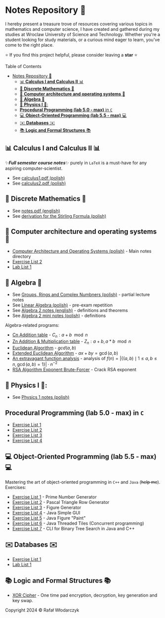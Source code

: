 # Notes Repository 🚀
I hereby present a treasure trove of resources covering various topics in mathematics and computer science, I have created and gathered during my studies at Wroclaw University of Science and Technology. Whether you're a student looking for study materials, or a curious mind eager to learn, you've come to the right place.

⭐ If you find this project helpful, please consider leaving a **star** ⭐

Table of Contents

- [Notes Repository 🚀](#notes-repository-)
  - [📊 **Calculus I and Calculus II** 📊](#-calculus-i-and-calculus-ii-)
  - [🥶 **Discrete Mathematics** 🥶](#-discrete-mathematics-)
  - [🧠 **Computer architecture and operating systems** 🧠](#-computer-architecture-and-operating-systems-)
  - [🤔 **Algebra** 🤔](#-algebra-)
  - [🌌 **Physics I** 🌌:](#-physics-i-)
  - [**Procedural Programming (lab 5.0 - max)** in `C`](#procedural-programming-lab-50---max-in-c)
  - [💻 **Object-Oriented Programming (lab 5.5 - max)** 💻](#-object-oriented-programming-lab-55---max-)
  - [✉️ **Databases** ✉️](#️-databases-️)
  - [📚 **Logic and Formal Structures** 📚](#-logic-and-formal-structures-)

## 📊 **Calculus I and Calculus II** 📊

✨***Full semester course notes***✨ purely in `LaTeX` is a must-have for any aspiring computer-scientist. 
- See [calculus1.pdf (polish)](https://github.com/Rafisto/uni/raw/master/1_semester_2023/calculus_1/calculus.pdf)
- See [calculus2.pdf (polish)](https://github.com/Rafisto/uni/raw/master/2_semester_2024/calculus_2/calculus2.pdf)

## 🥶 **Discrete Mathematics** 🥶

- See [notes.pdf (english)](https://github.com/Rafisto/uni/raw/master/2_semester_2024/discrete_mathematics/notes.pdf)
- See [derivation for the Stirling Formula (polish)](https://github.com/Rafisto/uni/raw/master/2_semester_2024/discrete_mathematics/wzor-stirlinga.pdf)

## 🧠 **Computer architecture and operating systems** 🧠

- [Computer Architecture and Operating Systems (polish)](https://github.com/Rafisto/uni/tree/master/3_semester_2024/akiso) - Main notes directory
- [Exercise List 2](https://github.com/Rafisto/uni/tree/master/3_semester_2024/akiso/cw)
- [Lab List 1](https://github.com/Rafisto/uni/tree/master/3_semester_2024/akiso/lab/lista1)

## 🤔 **Algebra** 🤔

- See [Groups, Rings and Complex Numbners (polish)](https://github.com/Rafisto/uni/raw/master/1_semester_2023/algebra_1/wyklad.pdf) - partial lecture notes
- See [Linear Algebra (polish)](https://github.com/Rafisto/uni/blob/master/1_semester_2023/algebra_1/kolokwium-2-tematy.md) - pre-exam repetition
- See [Algebra 2 notes (english)](https://github.com/Rafisto/uni/raw/master/2_semester_2024/algebra_2/algebra2.pdf) - definitions and theorems
- See [Algebra 2 mini notes (polish)](https://github.com/Rafisto/uni/blob/master/2_semester_2024/algebra_2/notes.md) - definitions

Algebra-related programs:

- [Cn Addition table](https://github.com/Rafisto/uni/blob/master/1_semester_2023/algebra_1/programy/zadanie24-c.py) - $C_n: a + b \mod n$
- [Zn Addition & Multiplication table](https://github.com/Rafisto/uni/blob/master/1_semester_2023/algebra_1/programy/zadanie24.py) - $Z_n: a + b, a * b \mod n$
- [Euclidean Algorithm](https://github.com/Rafisto/uni/blob/master/1_semester_2023/algebra_1/programy/zadanie39.py) - $gcd(a, b)$
- [Extended Euclidean Algorithm](https://github.com/Rafisto/uni/blob/master/1_semester_2023/algebra_1/programy/zadanie40.py) - $ax + by = \gcd(a, b)$
- [An extravagant function analysis](https://github.com/Rafisto/uni/blob/master/1_semester_2023/algebra_1/programy/zadanie49.py) - analysis of $f(n)=\left|\{(a,b) \mid 1 \leq a,b \leq n, \gcd(a,b)=1\}\right| \cdot n^{-2}$
- [RSA Algorithm Exponent Brute-Forcer](https://github.com/Rafisto/uni/blob/master/2_semester_2024/algebra_2/programs/rsa34.py) - Crack RSA exponent

## 🌌 **Physics I** 🌌:

- See [Physics 1 notes (polish)](https://github.com/Rafisto/uni/blob/master/2_semester_2024/physics_1/physics.pdf)

##  **Procedural Programming (lab 5.0 - max)** in `C`

- [Exercise List 1](https://github.com/Rafisto/uni/tree/master/1_semester_2023/introduction_to_computer_science/lab1/)
- [Exercise List 2](https://github.com/Rafisto/uni/tree/master/1_semester_2023/introduction_to_computer_science/lab2/)
- [Exercise List 3](https://github.com/Rafisto/uni/tree/master/1_semester_2023/introduction_to_computer_science/lab3/)
- [Exercise List 4](https://github.com/Rafisto/uni/tree/master/1_semester_2023/introduction_to_computer_science/lab4/)

## 💻 **Object-Oriented Programming (lab 5.5 - max)** 💻

Mastering the art of object-oriented programming in `C++` and `Java` (~~help me~~). Exercises:
- [Exercise List 1](https://github.com/Rafisto/uni/tree/master/2_semester_2024/oop/lab1/) - Prime Number Generator
- [Exercise List 2](https://github.com/Rafisto/uni/tree/master/2_semester_2024/oop/lab2/) - Pascal Triangle Row Generator
- [Exercise List 3](https://github.com/Rafisto/uni/tree/master/2_semester_2024/oop/lab3/) - Figure Generator
- [Exercise List 4](https://github.com/Rafisto/uni/tree/master/2_semester_2024/oop/lab4/) - Java Simple GUI
- [Exercise List 5](https://github.com/Rafisto/uni/tree/master/2_semester_2024/oop/lab5/) - Java Figure "Paint"
- [Exercise List 6](https://github.com/Rafisto/uni/tree/master/2_semester_2024/oop/lab6/) - Java Threaded Tiles (Concurrent programming)
- [Exercise List 7](https://github.com/Rafisto/uni/tree/master/2_semester_2024/oop/lab7/) - CLI for Binary Tree Search in Java and C++ 

## ✉️ **Databases** ✉️

- [Exercise List 1](https://github.com/Rafisto/uni/blob/master/3_semester_2024/db/cw/lista-01-solve.md)
- [Lab List 1](https://github.com/Rafisto/uni/blob/master/3_semester_2024/db/lab/lista1/solve.md)
  
## 📚 **Logic and Formal Structures** 📚

- [XOR Cipher](https://github.com/Rafisto/uni/blob/master/1_semester_2023/logic_and_formal_structures/programy/xorcipher.py) - One time pad encryption, decryption, key generation and key swap.

Copyright 2024 © Rafał Włodarczyk
